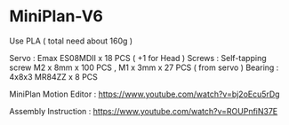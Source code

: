 # MiniPlan-V6

Use PLA ( total need about 160g )

Servo : Emax ES08MDII x 18 PCS ( +1 for Head )
Screws : Self-tapping screw M2 x 8mm x 100 PCS , M1 x 3mm x 27 PCS ( from servo )
Bearing : 4x8x3 MR84ZZ x 8 PCS

MiniPlan Motion Editor :
https://www.youtube.com/watch?v=bj2oEcu5rDg

Assembly Instruction :
https://www.youtube.com/watch?v=ROUPnfiN37E
